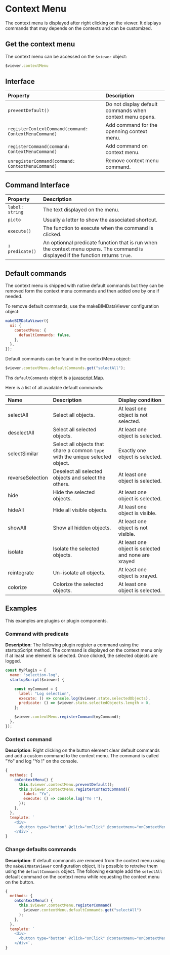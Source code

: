 # Context Menu

The context menu is displayed after right clicking on the viewer. It displays commands that may depends on the contexts and can be customized.

## Get the context menu

The context menu can be accessed on the `$viewer` object:
```javascript
$viewer.contextMenu
```

## Interface

| Property                                              | Description                                              |
| :---------------------------------------------------- | :------------------------------------------------------- |
| `preventDefault()`                                    | Do not display default commands when context menu opens. |
| `registerContextCommand(command: ContextMenuCommand)` | Add command for the openning context menu.               |
| `registerCommand(command: ContextMenuCommand)`        | Add command on context menu.                             |
| `unregisterCommand(command: ContextMenuCommand)`      | Remove context menu command.                             |

## Command Interface

| Property        | Description                                                                                                                       |
| :-------------- | :-------------------------------------------------------------------------------------------------------------------------------- |
| `label: string` | The text displayed on the menu.                                                                                                   |
| `picto`         | Usually a letter to show the associated shortcut.                                                                                 |
| `execute()`     | The function to execute when the command is clicked.                                                                              |
| `?predicate()`  | An optionnal predicate function that is run when the context menu opens. The command is displayed if the function returns `true`. |

## Default commands

The context menu is shipped with native default commands but they can be removed form the context menu commands and then added one by one if needed.

To remove default commands, use the makeBIMDataViewer configuration object:

```javascript
makeBIMDataViewer({
  ui: {
    contextMenu: {
      defaultCommands: false,
    },
  },
});
```

Default commands can be found in the contextMenu object:

```javascript
$viewer.contextMenu.defaultCommands.get("selectAll");
```

Ths `defaultCommands` object is a [javascript Map](https://developer.mozilla.org/en-US/docs/Web/JavaScript/Reference/Global_Objects/Map).

Here is a list of all available default commands:

| Name             | Description                                                                    | Display condition                                   |
| :--------------- | :----------------------------------------------------------------------------- | :-------------------------------------------------- |
| selectAll        | Select all objects.                                                            | At least one object is not selected.                |
| deselectAll      | Select all selected objects.                                                   | At least one object is selected.                    |
| selectSimilar    | Select all objects that share a common `type` with the unique selected object. | Exactly one object is selected.                     |
| reverseSelection | Deselect all selected objects and select the others.                           | At least one object is selected.                    |
| hide             | Hide the selected objects.                                                     | At least one object is selected.                    |
| hideAll          | Hide all visible objects.                                                      | At least one object is visible.                     |
| showAll          | Show all hidden objects.                                                       | At least one object is not visible.                 |
| isolate          | Isolate the selected objects.                                                  | At least one object is selected and none are xrayed |
| reintegrate      | Un-isolate all objects.                                                        | At least one object is xrayed.                      |
| colorize         | Colorize the selected objects.                                                 | At least one object is selected.                    |

## Examples

This examples are plugins or plugin components.

### Command with predicate

**Description**: The following plugin register a command using the startupScript method. The command is displayed on the context menu only if at least one element is selected. Once clicked, the selected objects are logged.

```javascript
const MyPlugin = {
  name: "selection-log",
  startupScript($viewer) {

    const myCommand = {
      label: "Log selection",
      execute: () => console.log($viewer.state.selectedObjects),
      predicate: () => $viewer.state.selectedObjects.length > 0,
    };

    $viewer.contextMenu.registerCommand(myCommand);
  },
});
```

### Context command

**Description**: Right clicking on the button element clear default commands and add a custom command to the context menu. The command is called "Yo" and log "Yo !" on the console.

```javascript
{
  methods: {
    onContextMenu() {
      this.$viewer.contextMenu.preventDefault();
      this.$viewer.contextMenu.registerContextCommand({
        label: "Yo",
        execute: () => console.log("Yo !"),
      });
    },
  },
  template: `
    <div>
      <button type="button" @click="onClick" @contextmenu="onContextMenu">Click me!</button>
    </div>`,
}
```

### Change defaults commands

**Description**: If default commands are removed from the context menu using the `makeBIMDataViewer` configuration object, it is possible to retreive them using the `defaultCommands` object. The following example add the `selectAll` default command on the context menu while requesting the context menu on the button.

```javascript
{
  methods: {
    onContextMenu() {
      this.$viewer.contextMenu.registerCommand(
        $viewer.contextMenu.defaultCommands.get("selectAll")
      );
    },
  },
  template: `
    <div>
      <button type="button" @click="onClick" @contextmenu="onContextMenu">Click me!</button>
    </div>`,
}
```
